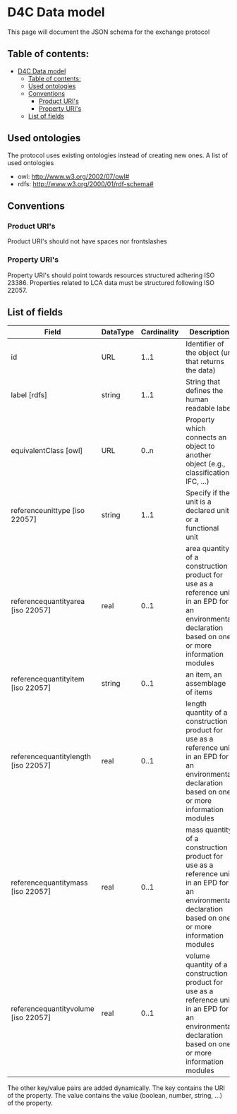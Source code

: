 # D4C Data model
This page will document the JSON schema for the exchange protocol

## Table of contents:
- [D4C Data model](#d4c-data-model)
  - [Table of contents:](#table-of-contents)
  - [Used ontologies](#used-ontologies)
  - [Conventions](#conventions)
    - [Product URI's](#product-uris)
    - [Property URI's](#property-uris)
  - [List of fields](#list-of-fields)
  
## Used ontologies
The protocol uses existing ontologies instead of creating new ones. A list of used ontologies
  * owl: http://www.w3.org/2002/07/owl#
  * rdfs: http://www.w3.org/2000/01/rdf-schema#

## Conventions
### Product URI's
Product URI's should not have spaces nor frontslashes
### Property URI's
Property URI's should point towards resources structured adhering ISO 23386.
Properties related to LCA data must be structured following ISO 22057.

## List of fields

| Field                         | DataType     | Cardinality     | Description                                                                                               |
|-------------------------------|--------------|-----------------|-----------------------------------------------------------------------------------------------------------|
| id                            | URL          | 1..1            | Identifier of the object (url that returns the data)                                                      |
| label [rdfs]                  | string       | 1..1            | String that defines the human readable label                                                              |
| equivalentClass [owl]         | URL          | 0..n                | Property which connects an object to another object (e.g., classification, IFC, ...)                      |
| referenceunittype [iso 22057]         | string          | 1..1                | Specify if the unit is a declared unit or a functional unit                      |
| referencequantityarea [iso 22057]    | real                 | 0..1 | area quantity of a construction product for use as a reference unit in an EPD for an environmental declaration based on one or more information modules
| referencequantityitem [iso 22057]   | string                 | 0..1 | an item, an assemblage of items
| referencequantitylength [iso 22057]    | real                 | 0..1 | length quantity of a construction product for use as a reference unit in an EPD for an environmental declaration based on one or more information modules
| referencequantitymass [iso 22057]    | real                 | 0..1 | mass quantity of a construction product for use as a reference unit in an EPD for an environmental declaration based on one or more information modules
| referencequantityvolume [iso 22057]    | real                 | 0..1 |volume quantity of a construction product for use as a reference unit in an EPD for an environmental declaration based on one or more information modules

The other key/value pairs are added dynamically. The key contains the URI of the property. The value contains the value (boolean, number, string, ...) of the property.
